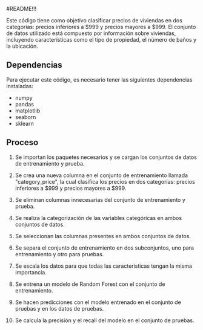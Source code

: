 #README!!!

Este código tiene como objetivo clasificar precios de viviendas en dos categorías: precios inferiores a $999 y precios mayores a $999. El conjunto de datos utilizado está compuesto por información sobre viviendas, incluyendo características como el tipo de propiedad, el número de baños y la ubicación.

## Dependencias

Para ejecutar este código, es necesario tener las siguientes dependencias instaladas:

- numpy
- pandas
- matplotlib
- seaborn
- sklearn

## Proceso

1. Se importan los paquetes necesarios y se cargan los conjuntos de datos de entrenamiento y prueba.

2. Se crea una nueva columna en el conjunto de entrenamiento llamada "category_price", la cual clasifica los precios en dos categorías: precios inferiores a $999 y precios mayores a $999.

3. Se eliminan columnas innecesarias del conjunto de entrenamiento y prueba.

4. Se realiza la categorización de las variables categóricas en ambos conjuntos de datos.

5. Se seleccionan las columnas presentes en ambos conjuntos de datos.

6. Se separa el conjunto de entrenamiento en dos subconjuntos, uno para entrenamiento y otro para pruebas.

7. Se escala los datos para que todas las características tengan la misma importancia.

8. Se entrena un modelo de Random Forest con el conjunto de entrenamiento.

9. Se hacen predicciones con el modelo entrenado en el conjunto de pruebas y en los datos de pruebas.

10. Se calcula la precisión y el recall del modelo en el conjunto de pruebas.
